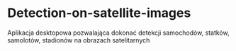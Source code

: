 # Detection-on-satellite-images
Aplikacja desktopowa pozwalająca dokonać detekcji samochodów, statków, samolotów, stadionów na obrazach satelitarnych
